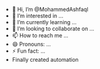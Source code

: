 - 👋 Hi, I’m @MohammedAshfaql
- 👀 I’m interested in ...
- 🌱 I’m currently learning ...
- 💞️ I’m looking to collaborate on ...
- 📫 How to reach me ...
- 😄 Pronouns: ...
- ⚡ Fun fact: ...
- Finally created automation

<!---
MohammedAshfaql/MohammedAshfaql is a ✨ special ✨ repository because its `README.md` (this file) appears on your GitHub profile.
You can click the Preview link to take a look at your changes.
--->
